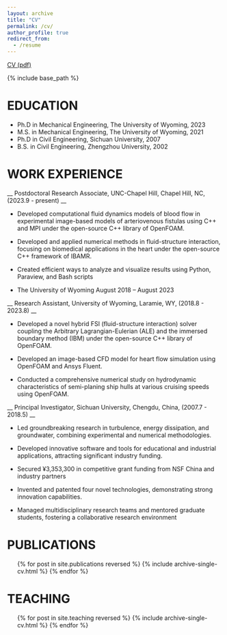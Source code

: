 ```yaml
---
layout: archive
title: "CV"
permalink: /cv/
author_profile: true
redirect_from:
  - /resume
---
```


[CV (pdf)](/tree/master/files/CV_Lianxia_LI(2024).pdf)

{% include base_path %}

EDUCATION
======
* Ph.D in Mechanical Engineering, The University of Wyoming, 2023
* M.S. in Mechanical Engineering, The University of Wyoming, 2021
* Ph.D in Civil Engineering, Sichuan University, 2007
* B.S. in Civil Engineering, Zhengzhou University, 2002

WORK EXPERIENCE
======

__  Postdoctoral Research Associate,  UNC-Chapel Hill, Chapel Hill, NC, (2023.9 - present) __

* Developed computational fluid dynamics models of blood flow in experimental image-based models of arteriovenous
fistulas using C++ and MPI under the open-source C++ library of OpenFOAM.

* Developed and applied numerical methods in fluid-structure interaction, focusing on biomedical applications in the heart
under the open-source C++ framework of IBAMR.

* Created efficient ways to analyze and visualize results using Python, Paraview, and Bash scripts

* The University of Wyoming August 2018 – August 2023

__ Research Assistant, University of Wyoming, Laramie, WY, (2018.8 - 2023.8) __

- Developed a novel hybrid FSI (fluid-structure interaction) solver coupling the Arbitrary Lagrangian-Eulerian (ALE) and
the immersed boundary method (IBM) under the open-source C++ library of OpenFOAM.

- Developed an image-based CFD model for heart flow simulation using OpenFOAM and Ansys Fluent.

- Conducted a comprehensive numerical study on hydrodynamic characteristics of semi-planing ship hulls at various
cruising speeds using OpenFOAM.



__ Principal Investigator, Sichuan University, Chengdu, China, (2007.7 - 2018.5) __

- Led groundbreaking research in turbulence, energy dissipation, and groundwater, combining experimental and numerical
methodologies.

- Developed innovative software and tools for educational and industrial applications, attracting significant industry
funding.

- Secured ¥3,353,300 in competitive grant funding from NSF China and industry partners

- Invented and patented four novel technologies, demonstrating strong innovation capabilities.

- Managed multidisciplinary research teams and mentored graduate students, fostering a collaborative research
environment

  
<!-- Skills
======
* Skill 1
* Skill 2
  * Sub-skill 2.1
  * Sub-skill 2.2
  * Sub-skill 2.3
* Skill 3 -->

PUBLICATIONS
======
  <ul>{% for post in site.publications reversed %}
    {% include archive-single-cv.html %}
  {% endfor %}</ul>
  
<!-- Talks
======
  <ul>{% for post in site.talks reversed %}
    {% include archive-single-talk-cv.html  %}
  {% endfor %}</ul> -->
  
TEACHING
======
  <ul>{% for post in site.teaching reversed %}
    {% include archive-single-cv.html %}
  {% endfor %}</ul>
  
<!-- Service and leadership
======
* Currently signed in to 43 different slack teams -->
